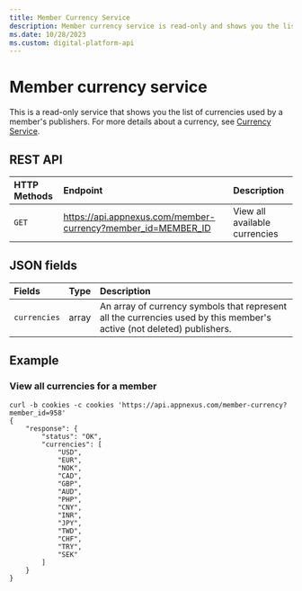 ```yaml
---
title: Member Currency Service
description: Member currency service is read-only and shows you the list of currencies used by a member's publisher
ms.date: 10/28/2023
ms.custom: digital-platform-api
---
```


# Member currency service

This is a read-only service that shows you the list of currencies used by a member's publishers. For more details about a currency, see [Currency Service](./currency-service.md).

## REST API

| HTTP Methods | Endpoint | Description |
|:---|:---|:---|
| `GET` | https://api.appnexus.com/member-currency?member_id=MEMBER_ID | View all available currencies |

## JSON fields

| Fields | Type | Description |
|:---|:---|:---|
| `currencies` | array | An array of currency symbols that represent all the currencies used by this member's active (not deleted) publishers. |

## Example

### View all currencies for a member

```
curl -b cookies -c cookies 'https://api.appnexus.com/member-currency?member_id=958'
{
    "response": {
        "status": "OK",
        "currencies": [
            "USD",
            "EUR",
            "NOK",
            "CAD",
            "GBP",
            "AUD",
            "PHP",
            "CNY",
            "INR",
            "JPY",
            "TWD",
            "CHF",
            "TRY",
            "SEK"
        ]
    }
}
```
